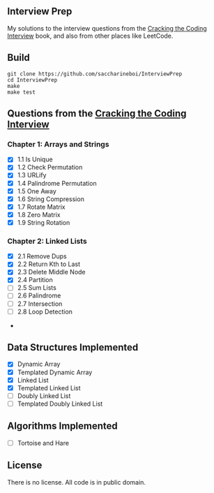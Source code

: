 ## Interview Prep

My solutions to the interview questions from the [Cracking the Coding Interview](https://www.crackingthecodinginterview.com/) book, and also from other places like LeetCode.

## Build

```
git clone https://github.com/saccharineboi/InterviewPrep
cd InterviewPrep
make
make test
```

## Questions from the [Cracking the Coding Interview](https://www.crackingthecodinginterview.com/)

### Chapter 1: Arrays and Strings

- [x] 1.1 Is Unique
- [x] 1.2 Check Permutation
- [x] 1.3 URLify
- [x] 1.4 Palindrome Permutation
- [x] 1.5 One Away
- [x] 1.6 String Compression
- [x] 1.7 Rotate Matrix
- [x] 1.8 Zero Matrix
- [x] 1.9 String Rotation

### Chapter 2: Linked Lists

- [x] 2.1 Remove Dups
- [x] 2.2 Return Kth to Last
- [x] 2.3 Delete Middle Node
- [x] 2.4 Partition
- [ ] 2.5 Sum Lists
- [ ] 2.6 Palindrome
- [ ] 2.7 Intersection
- [ ] 2.8 Loop Detection
-

## Data Structures Implemented

- [x] Dynamic Array
- [x] Templated Dynamic Array
- [x] Linked List
- [x] Templated Linked List
- [ ] Doubly Linked List
- [ ] Templated Doubly Linked List

## Algorithms Implemented

- [ ] Tortoise and Hare

## License

There is no license. All code is in public domain.
